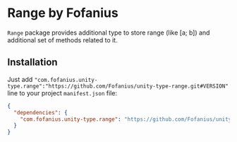# Range by Fofanius

`Range` package provides additional type to store range (like [a; b]) and additional set of methods related to it.

## Installation

Just add `"com.fofanius.unity-type.range":"https://github.com/Fofanius/unity-type-range.git#VERSION"` line to your project `manifest.json` file:

```json
{
  "dependencies": {
    "com.fofanius.unity-type.range": "https://github.com/Fofanius/unity-type-range.git#VERSION"
  }
}
```
